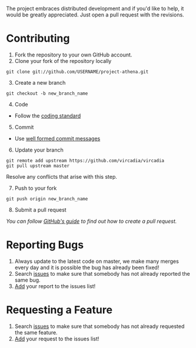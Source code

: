 The project embraces distributed development and if you'd like to help, it would be greatly appreciated. Just open a pull request with the revisions.

Contributing
===
1. Fork the repository to your own GitHub account.
2. Clone your fork of the repository locally

  ```
  git clone git://github.com/USERNAME/project-athena.git
  ```
3. Create a new branch
  
  ```
  git checkout -b new_branch_name 
  ```
4. Code
  * Follow the [coding standard](CODING_STANDARD.md)
5. Commit
  * Use [well formed commit messages](http://tbaggery.com/2008/04/19/a-note-about-git-commit-messages.html)
6. Update your branch
  
  ```
  git remote add upstream https://github.com/vircadia/vircadia
  git pull upstream master
  ```
  
  Resolve any conflicts that arise with this step.
  
7. Push to your fork
  
  ```
  git push origin new_branch_name
  ```
8. Submit a pull request

  *You can follow [GitHub's guide](https://help.github.com/articles/creating-a-pull-request) to find out how to create a pull request.*
  
Reporting Bugs
===
1. Always update to the latest code on master, we make many merges every day and it is possible the bug has already been fixed!
2. Search [issues](https://github.com/vircadia/vircadia/issues) to make sure that somebody has not already reported the same bug. 
3. [Add](https://github.com/vircadia/vircadia/issues/new) your report to the issues list!

Requesting a Feature
===
1. Search [issues](https://github.com/vircadia/vircadia/issues) to make sure that somebody has not already requested the same feature. 
2. [Add](https://github.com/vircadia/vircadia/issues/new) your request to the issues list!
